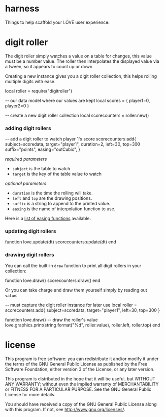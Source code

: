 # harness

Things to help scaffold your LÖVE user experience.

# digit roller

The digit roller simply watches a value on a table for changes, this value must be a number value. The roller then interpolates the displayed value via a tween, so it appears to count up or down.

Creating a new instance gives you a digit roller collection, this helps rolling multiple digits with ease.

  local roller = require("digitroller")

  -- our data model where our values are kept
  local scores = { player1=0, player2=0 }

  -- create a new digit roller collection
  local scorecounters = roller:new()

### adding digit rollers

  -- add a digit roller to watch player 1's score
  scorecounters:add{
    subject=scoredata,
    target="player1",
    duration=2,
    left=30,
    top=300
    suffix="points",
    easing="outCubic",
  }

*required parameters*

* `subject` is the table to watch
* `target` is the key of the table value to watch

*optional parameters*

* `duration` is the time the rolling will take.
* `left` and `top` are the drawing positions.
* `suffix` is a string to append to the printed value.
* `easing` is the name of interpolation function to use.

Here is a [list of easing functions](https://github.com/kikito/tween.lua#easing-functions) available.

### updating digit rollers

  function love.update(dt)
    scorecounters:update(dt)
  end

### drawing digit rollers

You can call the built-in `draw` function to print all digit rollers in your collection:

  function love.draw()
    scorecounters:draw()
  end

Or you can take charge and draw them yourself simply by reading out `value`:

  -- must capture the digit roller instance for later use
  local roller = scorecounters:add{
    subject=scoredata,
    target="player1",
    left=30,
    top=300
  }

  function love.draw()
    -- draw the roller's value
    love.graphics.print(string.format("%d", roller.value), roller.left, roller.top)
  end



# license

  This program is free software: you can redistribute it and/or modify
  it under the terms of the GNU General Public License as published by
  the Free Software Foundation, either version 3 of the License, or
  any later version.

  This program is distributed in the hope that it will be useful,
  but WITHOUT ANY WARRANTY; without even the implied warranty of
  MERCHANTABILITY or FITNESS FOR A PARTICULAR PURPOSE.  See the
  GNU General Public License for more details.

  You should have received a copy of the GNU General Public License
  along with this program. If not, see http://www.gnu.org/licenses/.
